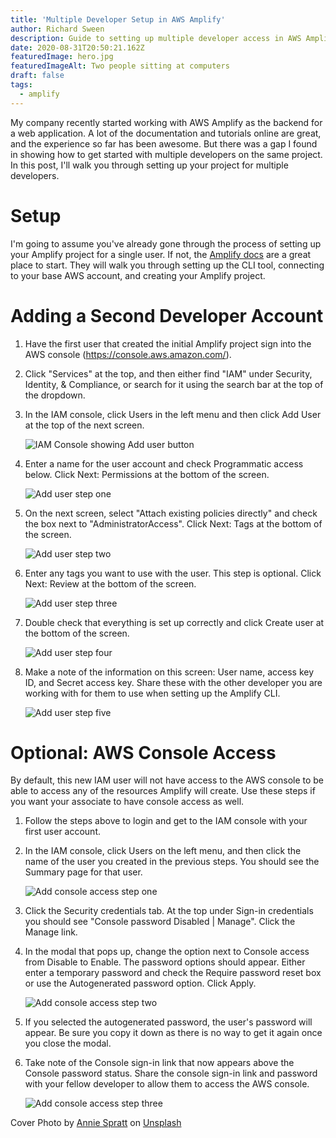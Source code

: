 ```yaml
---
title: 'Multiple Developer Setup in AWS Amplify'
author: Richard Sween
description: Guide to setting up multiple developer access in AWS Amplify
date: 2020-08-31T20:50:21.162Z
featuredImage: hero.jpg
featuredImageAlt: Two people sitting at computers
draft: false
tags:
  - amplify
---
```


My company recently started working with AWS Amplify as the backend for a web application. A lot of the documentation and tutorials online are great, and the experience so far has been awesome. But there was a gap I found in showing how to get started with multiple developers on the same project. In this post, I'll walk you through setting up your project for multiple developers.

# Setup

I'm going to assume you've already gone through the process of setting up your Amplify project for a single user. If not, the [Amplify docs](https://docs.amplify.aws/start) are a great place to start. They will walk you through setting up the CLI tool, connecting to your base AWS account, and creating your Amplify project.

# Adding a Second Developer Account

1. Have the first user that created the initial Amplify project sign into the AWS console (https://console.aws.amazon.com/).

1. Click "Services" at the top, and then either find "IAM" under Security, Identity, & Compliance, or search for it using the search bar at the top of the dropdown.

1. In the IAM console, click Users in the left menu and then click Add User at the top of the next screen.

   ![IAM Console showing Add user button](iam-add-user.png)

1. Enter a name for the user account and check Programmatic access below. Click Next: Permissions at the bottom of the screen.

   ![Add user step one](add-user-1.png)

1. On the next screen, select "Attach existing policies directly" and check the box next to "AdministratorAccess". Click Next: Tags at the bottom of the screen.

   ![Add user step two](add-user-2.png)

1. Enter any tags you want to use with the user. This step is optional. Click Next: Review at the bottom of the screen.

   ![Add user step three](add-user-3.png)

1. Double check that everything is set up correctly and click Create user at the bottom of the screen.

   ![Add user step four](add-user-4.png)

1. Make a note of the information on this screen: User name, access key ID, and Secret access key. Share these with the other developer you are working with for them to use when setting up the Amplify CLI.

   ![Add user step five](add-user-5.png)

# Optional: AWS Console Access

By default, this new IAM user will not have access to the AWS console to be able to access any of the resources Amplify will create. Use these steps if you want your associate to have console access as well.

1. Follow the steps above to login and get to the IAM console with your first user account.

1. In the IAM console, click Users on the left menu, and then click the name of the user you created in the previous steps. You should see the Summary page for that user.

   ![Add console access step one](add-console-1.png)

1. Click the Security credentials tab. At the top under Sign-in credentials you should see "Console password Disabled | Manage". Click the Manage link.

1. In the modal that pops up, change the option next to Console access from Disable to Enable. The password options should appear. Either enter a temporary password and check the Require password reset box or use the Autogenerated password option. Click Apply.

   ![Add console access step two](add-console-2.png)

1. If you selected the autogenerated password, the user's password will appear. Be sure you copy it down as there is no way to get it again once you close the modal.

1. Take note of the Console sign-in link that now appears above the Console password status. Share the console sign-in link and password with your fellow developer to allow them to access the AWS console.

   ![Add console access step three](add-console-3.png)

<span>Cover Photo by <a href="https://unsplash.com/@anniespratt?utm_source=unsplash&amp;utm_medium=referral&amp;utm_content=creditCopyText">Annie Spratt</a> on <a href="https://unsplash.com/s/photos/developer?utm_source=unsplash&amp;utm_medium=referral&amp;utm_content=creditCopyText">Unsplash</a></span>
